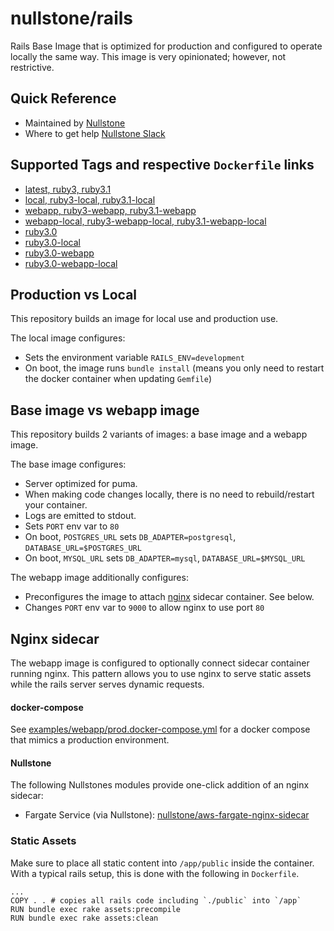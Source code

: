 # nullstone/rails

Rails Base Image that is optimized for production and configured to operate locally the same way.
This image is very opinionated; however, not restrictive.

## Quick Reference

- Maintained by
  [Nullstone](https://nullstone.io)
- Where to get help
  [Nullstone Slack](https://join.slack.com/t/nullstone-community/signup)

## Supported Tags and respective `Dockerfile` links

- [latest, ruby3, ruby3.1](Dockerfile)
- [local, ruby3-local, ruby3.1-local](local.Dockerfile)
- [webapp, ruby3-webapp, ruby3.1-webapp](webapp/Dockerfile)
- [webapp-local, ruby3-webapp-local, ruby3.1-webapp-local](webapp/local.Dockerfile)
- [ruby3.0](Dockerfile)
- [ruby3.0-local](local.Dockerfile)
- [ruby3.0-webapp](webapp/Dockerfile)
- [ruby3.0-webapp-local](webapp/local.Dockerfile)

## Production vs Local

This repository builds an image for local use and production use.

The local image configures:
- Sets the environment variable `RAILS_ENV=development`
- On boot, the image runs `bundle install` (means you only need to restart the docker container when updating `Gemfile`)

## Base image vs webapp image 

This repository builds 2 variants of images: a base image and a webapp image.

The base image configures:
- Server optimized for puma.
- When making code changes locally, there is no need to rebuild/restart your container.
- Logs are emitted to stdout.
- Sets `PORT` env var to `80`
- On boot, `POSTGRES_URL` sets `DB_ADAPTER=postgresql`, `DATABASE_URL=$POSTGRES_URL`
- On boot, `MYSQL_URL` sets `DB_ADAPTER=mysql`, `DATABASE_URL=$MYSQL_URL`

The webapp image additionally configures:
- Preconfigures the image to attach [nginx](https://www.nginx.com/) sidecar container. See below.
- Changes `PORT` env var to `9000` to allow nginx to use port `80`

## Nginx sidecar

The webapp image is configured to optionally connect sidecar container running nginx.
This pattern allows you to use nginx to serve static assets while the rails server serves dynamic requests.

#### docker-compose
See [examples/webapp/prod.docker-compose.yml](examples/webapp/prod.docker-compose.yml) for a docker compose that mimics a production environment.

#### Nullstone
The following Nullstones modules provide one-click addition of an nginx sidecar:
- Fargate Service (via Nullstone): [nullstone/aws-fargate-nginx-sidecar](https://app.nullstone.io/orgs/BSick7/registry/modules/nullstone/aws-fargate-nginx-sidecar)

### Static Assets

Make sure to place all static content into `/app/public` inside the container.
With a typical rails setup, this is done with the following in `Dockerfile`.
```
...
COPY . . # copies all rails code including `./public` into `/app`
RUN bundle exec rake assets:precompile
RUN bundle exec rake assets:clean
```
